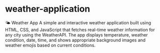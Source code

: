 # weather-application
🌤️ Weather App A simple and interactive weather application built using HTML, CSS, and JavaScript that fetches real-time weather information for any city using the WeatherAPI. The app displays temperature, weather condition, date, time, and shows appropriate background images and weather emojis based on current conditions.
